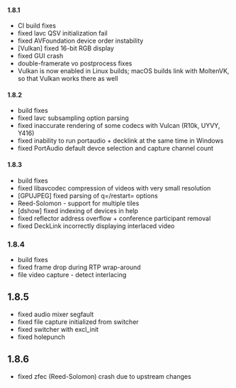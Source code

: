 #### 1.8.1

* CI build fixes
* fixed lavc QSV initialization fail
* fixed AVFoundation device order instability
* [Vulkan] fixed 16-bit RGB display
* fixed GUI crash
* double-framerate vo postprocess fixes
* Vulkan is now enabled in Linux builds; macOS builds link with
  MoltenVK, so that Vulkan works there as well

#### 1.8.2

* build fixes
* fixed lavc subsampling option parsing
* fixed inaccurate rendering of some codecs with Vulcan (R10k, UYVY, Y416)
* fixed inability to run portaudio + decklink at the same time in Windows
* fixed PortAudio default devce selection and capture channel count

#### 1.8.3

* build fixes
* fixed libavcodec compression of videos with very small resolution
* [GPUJPEG] fixed parsing of q=/restart= options
* Reed-Solomon - support for multiple tiles
* [dshow] fixed indexing of devices in help
* fixed reflector address overflow + conference participant removal
* fixed DeckLink incorrectly displaying interlaced video

### 1.8.4

* build fixes
* fixed frame drop during RTP wrap-around
* file video capture - detect interlacing

## 1.8.5

* fixed audio mixer segfault
* fixed file capture initialized from switcher
* fixed switcher with excl_init
* fixed holepunch

## 1.8.6

* fixed zfec (Reed-Solomon) crash due to upstream changes
